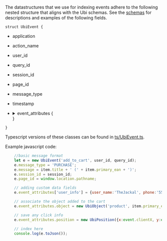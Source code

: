 The datastructures that we use for indexing events adhere to the following nested structure that aligns with the Ubi schemas.  See the [schemas](.././schemas.md) for descriptions and examples of the following fields.

`struct UbiEvent {`
- application
- action_name
- user_id
- query_id
- session_id
- page_id
- message_type
- timestamp
- <details>
	<summary>event_attributes {</summary>
	<p>

  - <details>
  	<summary>position {</summary>

  		- ordinal
  		- x
  		- y
  		- trail
  	}
  	</details>
  - <details>
  	<summary>object {</summary>

  		- internal_id
  		- object_id
  		- object_type
  		- description
  		- object_details /
        - object_details.json
  		}
  	</details>
	}
  </details>}
`}`

Typescript versions of these classes can be found in [ts/UbiEvent.ts](./ts/UbiEvent.ts).

Example javascript code:
```js
    //basic message format
    let e = new UbiEvent('add_to_cart', user_id, query_id);
    e.message_type = 'PURCHASE';
    e.message = item.title + ' (' + item.primary_ean + ')';
    e.session_id = session_id;
    e.page_id = window.location.pathname;

    // adding custom data fields
    e.event_attributes['user_info'] = {user_name:'TheJackal', phone:'555-555-1234'}

    // associate the object added to the cart
    e.event_attributes.object = new UbiObject('product', item.primary_ean, item.title, item);

	// save any click info
    e.event_attributes.position = new UbiPosition({x:event.clientX, y:event.clientY});
    
	// index here
    console.log(e.toJson());

```
